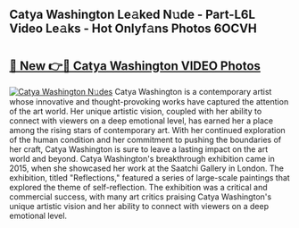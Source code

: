 ## Catya Washington Le𝚊ked N𝚞de - Part-L6L Video Le𝚊ks - Hot Onlyf𝚊ns Photos 6OCVH

# <h2><a href="http://ab56801.deff.icu/?id=Catya+Washington">🔗 New 👉🔴 Catya Washington VIDEO Photos</a></h2>

[![Catya Washington N𝚞des](https://i.imgur.com/rIISA9y.gif)](http://ab56801.deff.icu/?id=Catya+Washington)
Catya Washington is a contemporary artist whose innovative and thought-provoking works have captured the attention of the art world. Her unique artistic vision, coupled with her ability to connect with viewers on a deep emotional level, has earned her a place among the rising stars of contemporary art. With her continued exploration of the human condition and her commitment to pushing the boundaries of her craft, Catya Washington is sure to leave a lasting impact on the art world and beyond. Catya Washington's breakthrough exhibition came in 2015, when she showcased her work at the Saatchi Gallery in London. The exhibition, titled "Reflections," featured a series of large-scale paintings that explored the theme of self-reflection. The exhibition was a critical and commercial success, with many art critics praising Catya Washington's unique artistic vision and her ability to connect with viewers on a deep emotional level.

